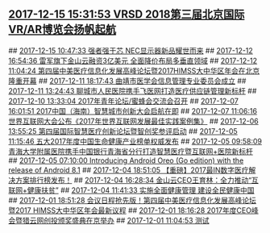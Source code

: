 ## <a href="http://news.hc3i.cn/art/201712/41568.htm" target="_blank">2017-12-15 15:31:53 VRSD 2018第三届北京国际VR/AR博览会扬帆起航</a>
<div style="display: none;">据悉，国内VR/AR行业To B端全产业链专业品牌盛会--第三届“VRSD北京国际虚拟现实与增强现实博览会（VRSD北京展）”将于2018年10月18-20日在北京·亦创国际会展中心举办。 2018VRSD北京展将在前两届博览会的基础上一如既往地坚持初心，不忘使命，努力将VRSD打造成业界所需要的、有价值的交流、交易与对接合作平台。日前，线上线下参展报名通道已全面开启，VRSD诚邀您的加入。
</div>
## <a href="http://news.hc3i.cn/art/201712/41567.htm" target="_blank">2017-12-15 10:47:33 强者强于芯 NEC显示器新品耀世而来</a>
<div style="display: none;">2017年12月14日，“不忘初芯•定义未来——2018年NEC工程液晶显示器新品发布会”在北京NEC大厦隆重开启。会上NEC发布了显示器新品C系列、P系列、V系列及EX系列，现场展出了八大解决方案，向媒体及业内人士全方位展示了NEC最新的技术突破和创新应用，并和与会嘉宾共同探索、打造具有划时代意义及充满未来感的新应用，引发业界广泛关注。
</div>
## <a href="http://news.hc3i.cn/art/201712/41554.htm" target="_blank">2017-12-12 16:54:36 雷军旗下金山云融资3亿美元  全面降价布局多垂直领域</a>
<div style="display: none;">12月12日，雷军旗下金山云宣布D轮完成3亿美元融资，金额为云行业单轮融资最高。至此金山云投后估值达到19亿美元，成为国内估值最高的独立云服务商。
</div>
## <a href="http://news.hc3i.cn/art/201712/41552.htm" target="_blank">2017-12-12 11:04:24 第四届中美医疗信息化发展高峰论坛暨2017HIMSS大中华区年会在北京隆重开幕</a>
<div style="display: none;">2017年12月9日上午8点30分，第四届中美医疗信息化发展高峰论坛暨2017HIMSS大中华区年会在北京国家会议中心隆重开幕。中国医学科学院、北京协和医学院继续教育学院院长、北京协和医学院培训中心常务副主任王海涛、HIMSS副总裁兼大中华区执行总裁刘继兰主持开幕式。
</div>
## <a href="http://news.hc3i.cn/art/201712/41544.htm" target="_blank">2017-12-11 18:17:43 曲靖市医学会信息管理专业委员会成立</a>
<div style="display: none;">2017年12月9日，曲靖市医学会信息管理专业委员会（以下简称“专委会”）成立大会在曲靖市第一人民医院成功召开，云南省卫计委信息考评处副处长高峰、曲靖市卫计委党委书记、主任，市医学会会长唐锐、曲靖市卫计委党委委员、副主任李敏、曲靖市第一人民医院党委书记高吉贵、曲靖市医学会办公室主任徐振富、云南省医院协会信息管理专业委员会主任委员谢颖夫等领导、专家及各州县百余名信息化建设者出席。至此，云南省第一家地州级的医疗信息行业学术组织诞生。
</div>
## <a href="http://news.hc3i.cn/art/201712/41541.htm" target="_blank">2017-12-11 13:24:43 聊城市人民医院携手飞医网打造医疗供应链管理新标杆</a>
<div style="display: none;">党的十九大报告在提到公立医院改革中强调，要健全现代医院管理制度。现代医院管理制度的建立要摆脱过去以药养医的局面，实现精细化管理。在这方面，晋冀鲁豫医疗高地--聊城市人民医院做了有益的探索。
</div>
## <a href="http://news.hc3i.cn/art/201712/41534.htm" target="_blank">2017-12-10 13:33:04 2017年青年论坛/蜜蜂会交流会召开</a>
<div style="display: none;">12月28-30日，2017年南京都市圈城市卫生信息化学术交流会暨2017年南京卫生信息学会年会在淮安市召开。大会特设了四个分论坛，“青年论坛/蜜蜂会交流会”于12月29日下午在淮安开元明珠大酒店--龙华厅召开。来自南京都市圈城市各大医疗机构的代表莅临论坛进行了深入交流与学习。
</div>
## <a href="http://news.hc3i.cn/art/201712/41525.htm" target="_blank">2017-12-07 16:01:51 2017中国（海南）智慧城市创新大会启航在即</a>
<div style="display: none;">12月22日，以“以创新驱动为发展核心、以智慧应用构建新城市”为主题的“2017中国（海南）智慧城市创新大会”将在海口举行。国内外智慧城市知名专家、学者、领军企业领袖等业内重要人士；地方政府及有关部门单位、关联企业，智慧城市核心技术、项目供应商，智慧城市运营服务商等500余位行业专家、企业精英会聚海口丽思卡尔顿酒店，共同探讨智慧城市的建设、管理、策略与方法，以及大数据、物联网在智慧城市建设中的应用。
</div>
## <a href="http://news.hc3i.cn/art/201712/41520.htm" target="_blank">2017-12-07 11:06:16 世界互联网大会公布《2017年世界互联网发展最佳实践案例集》</a>
<div style="display: none;">2017年12月3日至5日，第四届世界互联网大会在中国乌镇召开。本届大会首次发布蓝皮书《世界互联网发展报告2017》、《中国互联网发展报告2017》以及《乌镇展望》和《2017年世界互联网发展最佳实践案例集》两项成果性文件，梳理总结互联网发展的全球经验。凭借出色的智能语音应用，讯飞输入法经过层层筛选，最终入选“2017年世界互联网发展最佳实践案例”。
</div>
## <a href="http://news.hc3i.cn/art/201712/41506.htm" target="_blank">2017-12-06 13:55:25 第四届国际智慧医疗创新论坛暨智创奖参评启动</a>
<div style="display: none;">由上海万怡会展管理股份有限公司，武汉国家生物产业基地光谷生物城，武汉东湖国家自主创新示范区生物医药行业协会联合主办的“第四届国际智慧医疗创新论坛暨ehealthcare智创奖颁奖盛典”将于2018年5月26日-27日在武汉光谷科技会展中心盛大召开。
</div>
## <a href="http://news.hc3i.cn/art/201712/41499.htm" target="_blank">2017-12-05 11:15:46 五大2017年度中国生命健康产业榜单权威发布</a>
<div style="display: none;">12月2日“2017年第二届中国医健创业者大会”上，智能医健大数据服务平台--火石创造首发五大2017年度中国生命健康产业榜单。此次评选5大生命健康产业榜单，数据是唯一的评选标准。
</div>
## <a href="http://news.hc3i.cn/art/201712/41494.htm" target="_blank">2017-12-05 09:58:09 青海大学附属医院携手中国银行青海省分行打造智慧医疗暨互联网+医院新标杆</a>
<div style="display: none;">12月4日，青海大学附属医院（以下简称“青大附院”）联合中国银行青海省分行、京颐集团共同打造的智慧医疗暨互联网+医院工程正式上线，该项目主要包括“线下（院内自助服务）”自助就医及“线上（移动云服务）”互联网医疗服务。通过搭建统一的外联医疗“云”平台，集成各远程医疗、查询、交互、支付、管理等通道接口，建立统一管理移动“云”业务渠道，完整与医院信息管理平台、电子病历、检查等医疗平台和第三方互联网交易平台、医保、居民健康卡等服务平台对接，通过自助设备、手机、移动设备等外设实现“线上”、“线下”、完整病历阅读、危机值提示、财务管理、移动（诊间）支付、挂号预约、患者查询、医患互动等远端“云”医疗体系的集成，是“互联网+”与医疗服务深度融合的体现，极大的优化了就医流程，提升医疗服务效率和服务质量、有效提升患者就医体验。
</div>
## <a href="https://www.blog.google/products/android/introducing-android-oreo-go-edition/" target="_blank">2017-12-05 07:10:00 Introducing Android Oreo (Go edition) with the release of Android 8.1</a>
<div style="display: none;"><html><head></head><body><div class="block-paragraph"><div class="rich-text"><p>Since Android’s creation, our mission has been to bring the power of computing to everyone. As a global operating system, Android has grown to more than 2 billion active devices around the world, with more users in India than the U.S.</p><br/><p>To make sure billions more people can get access to computing, it’s important that entry-level devices are fully functioning smartphones that can browse the web and use apps. At <a href="https://www.blog.google/products/android/2bn-milestone/">Google I/O this year</a>, we gave an early look at a project we called “Android Go” to make this possible. We’re excited to announce that this software experience—<a href="https://www.android.com/versions/oreo-8-0/go-edition">Android Oreo (Go edition)</a>—is ready, and launching as a part of the Android 8.1 release tomorrow.</p><br/><p>Android Oreo devices with 512MB to 1GB of memory will come with the all the Go optimizations. This Android Oreo (Go edition) experience is made up of three key components:<br/><br/></p><ul><li><p><b>Operating System</b><b>:</b> Performance and storage improvements to the OS with data management features and security benefits built-in.</p></li><li><p><b>Google Apps</b><b>:</b> A new set of Google apps, designed to be lighter and relevant to the unique needs of people who are coming online for the first time.</p></li><li><p><b>Google Play Store</b><b>:</b> A tuned version of the Google Play Store that allows you to download any app, but also highlights the apps designed to work best on your device.</p></li></ul></div></div><div class="block-paragraph"><div class="rich-text"><h2>Go big with faster performance, more storage, data management, and security</h2><p>We enhanced Android Oreo (Go edition) for speed and reliability on entry-level devices, which means the average app is now 15 percent faster on devices running Android Oreo (Go edition). There are many of these kinds of optimizations—and they really add up. If all entry level Android devices launched apps 15 percent faster, that would save the world a cumulative one million hours of time—every day!</p><br/><p>It’s common for entry level devices to have very little storage space available once you account for the size of the OS and the preinstalled apps. This can be frustrating for people who want more space for their music, apps, and photos. So, we’ve optimized Android Oreo (Go edition) and enhanced our preinstalled Google apps to take up 50 percent less space. The net result is that we’ve doubled the amount of available storage on entry-level devices.</p><p><br/></p></div></div><div class="block-image_full_width"><figure class="article-image--full article-module "><img alt="App Storage" src="https://storage.googleapis.com/gweb-uniblog-publish-prod/images/App_Storage.max-1000x1000.png"/></figure></div><div class="block-paragraph"><div class="rich-text"><p>Devices running Android Oreo (Go edition) also come with Google’s data saver features turned on by default. For example, Data Saver in Chrome saves the average user more than 600MB of data per year. You can also manage which apps can use background data with our built-in data saver feature, giving you more control over how your data is used.</p><br/><p>Android Oreo is the most secure version of Android yet, so when you buy an Android Oreo (Go edition) device, you’ll be getting all the same security features. And of course all devices with Android Oreo (Go edition) get <a href="https://www.android.com/play-protect/">Google Play Protect</a> built-in. Google Play Protect continuously works to keep your device, data and apps safe. It scans your app installs, even when you’re offline, no matter where you downloaded them from.</p><br/></div></div><div class="block-paragraph"><div class="rich-text"><h2>Go with Google</h2><p>We’ve redesigned many of our popular Google apps to address local needs. Preinstalled on Android Oreo (Go edition) devices, this set of optimized apps includes Google Go, Google Assistant Go, YouTube Go, Google Maps Go, Gmail Go, Gboard, Google Play, Chrome, and the new Files Go app by Google.</p><br/><p>With our new and reimagined Google apps, we’ve focused on making them not only smaller, but smooth and fast too. For example, Google Go—a new app to find the information you want—optimizes data by up to 40 percent, weighs less than 5MB in size, and makes it faster to find popular and trending information with a simple, tappable interface. And with the Google Assistant for Android (Go edition), you can quickly send messages, make calls, set alarms, and more with your voice and a single touch of the screen.</p><br/><p>Our storage-saving features extend beyond the OS to a new file-management app by Google—<a href="https://www.blog.google/topics/next-billion-users/ready-set-files-go/">Files Go</a>—which helps you clean up space and stay organized. Whether it’s recommendations for removing spam, duplicate images or unused apps from your phone, Files Go is the perfect complement to the storage-maximizing features of Android Oreo (Go edition).<br/><br/></p></div></div><div class="block-paragraph_with_image"><div class="article-module h-c-page"><div class="h-c-grid uni-paragraph-wrap"><div class="uni-paragraph h-c-grid__col h-c-grid__col--8 h-c-grid__col-m--6 h-c-grid__col-l--6 h-c-grid__col--offset-2 h-c-grid__col-m--offset-3 h-c-grid__col-l--offset-3"><figure class="article-image--wrap-small "><img alt="n" src="https://storage.googleapis.com/gweb-uniblog-publish-prod/images/320_GoogleIO_Home_UPDATED.max-1000x1000.png"/></figure><div class="rich-text"><h2>Go Play</h2><p>In the Play Store, you can download any app, and we’ve also created a new section that recommends popular apps that are tuned to run well on entry-level devices. </p><p>We’ve have been thrilled to see that many of our partners are using our <a href="https://developer.android.com/develop/quality-guidelines/building-for-billions.html">building for billions guidelines</a> to either optimize their existing app or create a new app to run well on entry-level devices, in the hopes of bringing their experiences to billions of new smartphone users.</p></div></div></div></div></div><div class="block-paragraph"><div class="rich-text"><h2>Ready. Set. Go.</h2><p>With the launch of Android Oreo (Go edition) in Android 8.1, partners will soon be able to ship this new release on their entry-level devices around the world. We can’t wait for our partners’ devices to hit shelves in the coming months.</p><br/><p>And if you’re a developer, let's build for the next billion together.</p></div></div></body></html>
</div>
## <a href="http://news.hc3i.cn/art/201712/41491.htm" target="_blank">2017-12-04 18:51:05 【重磅】2017最IN数字医疗解决方案排行榜发布！</a>
<div style="display: none;">2017年12月4日，由HC3i中国数字医疗网、中关村移动互联网产业联盟移动医疗专委会主办的“2017最IN数字医疗解决方案排行榜”在京发布，来自智能医疗大数据、医院信息化、医疗云、互联网+医疗健康以及医院卫生网络安全五大领域的近百项解决方案通过审核并参与网络投票，经过激烈角逐后最终评选出各领域十强。
</div>
## <a href="http://news.hc3i.cn/art/201712/41490.htm" target="_blank">2017-12-04 16:28:34 金山云CEO王育林：全力推动“互联网+健康扶贫”</a>
<div style="display: none;">“中国的扶贫从根本上不仅是钱的问题，更重要的是找到合适的模式和相关能力的提升。我们有理由相信，‘互联网+健康扶贫’这一模式的出现，将成为帮助贫困地区百姓摆脱就医难题的重要引擎。”2017年12月3日至5日，全球互联网行业再次进入一年一度的“乌镇时间”，第四届世界互联网大会在浙江桐乡乌镇举行。金山云CEO王育林出席了本届盛会，并在“共享红利：互联网精准扶贫”论坛上就如何借助互联网手段进行精准扶贫发表观点。
</div>
## <a href="http://news.hc3i.cn/art/201712/41487.htm" target="_blank">2017-12-04 11:41:33 实施全面健康管理  建设全民健康中国</a>
<div style="display: none;">2017年12月2日，为贯彻落实党的十九大“实施健康中国战略”的决策，由中国健康管理协会和杭州市人民政府共同主办的“第二届健康中国高峰论坛”在杭州举行。本届论坛聚焦“大健康、大保护、大文化、大产业、大数据”主题，着眼传播健康中国核心理念、倡导全民健康管理行动、搭建健康服务智慧平台、推动健康产业融合发展，汇聚了国内外大健康领域的各界人士和知名企业代表共1500余人参会、参展，共商全民健康大计、共推健康产业发展。
</div>
## <a href="http://news.hc3i.cn/art/201712/41477.htm" target="_blank">2017-12-01 18:51:28 会议日程抢先版！第四届中美医疗信息化发展高峰论坛暨2017 HIMSS大中华区年会最新议程</a>
<div style="display: none;">中美医疗信息发展高峰论坛暨HIMSS大中华区年会作为中国HIT届知名盛事之一，致力于搭建一个互通互融的平台传播最前沿的医疗理念，交流、共享最尖端的信息技术。截止2016年，此行业盛会已经成功举办三届，逐步成为集中展示、交流医疗信息化领域建设成果和经验的国际性平台。会议邀请嘉宾为各级政府决策者、医院管理者、临床精英和医疗IT届领军人士。会议内容主要围绕医疗信息化对医院的运营管理、临床医疗和科研等方面展开，探讨、交流其优势与意义，洞悉未来医疗的发展，共谋行业未来。
</div>
## <a href="http://news.hc3i.cn/art/201712/41476.htm" target="_blank">2017-12-01 18:16:28 2017年度CEO峰会暨猎云网创投颁奖盛典在京举办</a>
<div style="display: none;">11月28日，由猎云网主办的“2017年度CEO峰会暨猎云网创投颁奖盛典”在京举办。昆仑万维董事长周亚辉、创世伙伴创始主管合伙人周炜、火山石资本创始合伙人章苏阳、宽带资本合伙人刘唯、每日优鲜联合创始人兼总裁曾斌等创投大佬齐聚一堂，就当下国内外经济发展趋势、前沿技术研发、未来产业领域、投融资动向等热门话题进行了深度探讨，解读创投领域最新趋势，与行业精英进行思维碰撞，为资本市场从业者带来业内最新动态和思考。
</div>
## <a href="http://news.hc3i.cn/art/201712/41468.htm" target="_blank">2017-12-01 11:04:53 测试</a>
<div style="display: none;">测试
</div>
